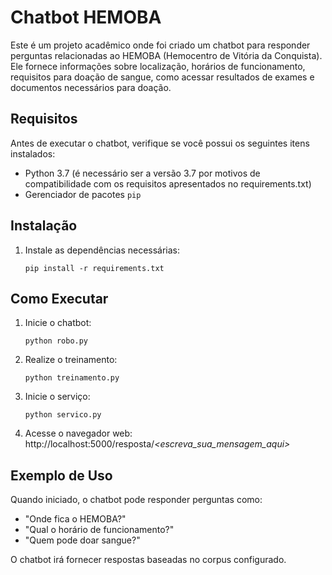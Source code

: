 # Chatbot HEMOBA

Este é um projeto acadêmico onde foi criado um chatbot para responder perguntas relacionadas ao HEMOBA (Hemocentro de Vitória da Conquista). Ele fornece informações sobre localização, horários de funcionamento, requisitos para doação de sangue, como acessar resultados de exames e documentos necessários para doação.

## Requisitos
Antes de executar o chatbot, verifique se você possui os seguintes itens instalados:

- Python 3.7 (é necessário ser a versão 3.7 por motivos de compatibilidade com os requisitos apresentados no requirements.txt)
- Gerenciador de pacotes `pip`

## Instalação

1. Instale as dependências necessárias:
   ```terminal
   pip install -r requirements.txt
   ```

## Como Executar
1. Inicie o chatbot:
   ```terminal
   python robo.py
   ```
2. Realize o treinamento:
   ```terminal
   python treinamento.py
   ```
3. Inicie o serviço:
   ```terminal
   python servico.py
   ```
4. Acesse o navegador web:
   http://localhost:5000/resposta/*<escreva_sua_mensagem_aqui>*
## Exemplo de Uso
Quando iniciado, o chatbot pode responder perguntas como:

- "Onde fica o HEMOBA?"
- "Qual o horário de funcionamento?"
- "Quem pode doar sangue?"

O chatbot irá fornecer respostas baseadas no corpus configurado.
